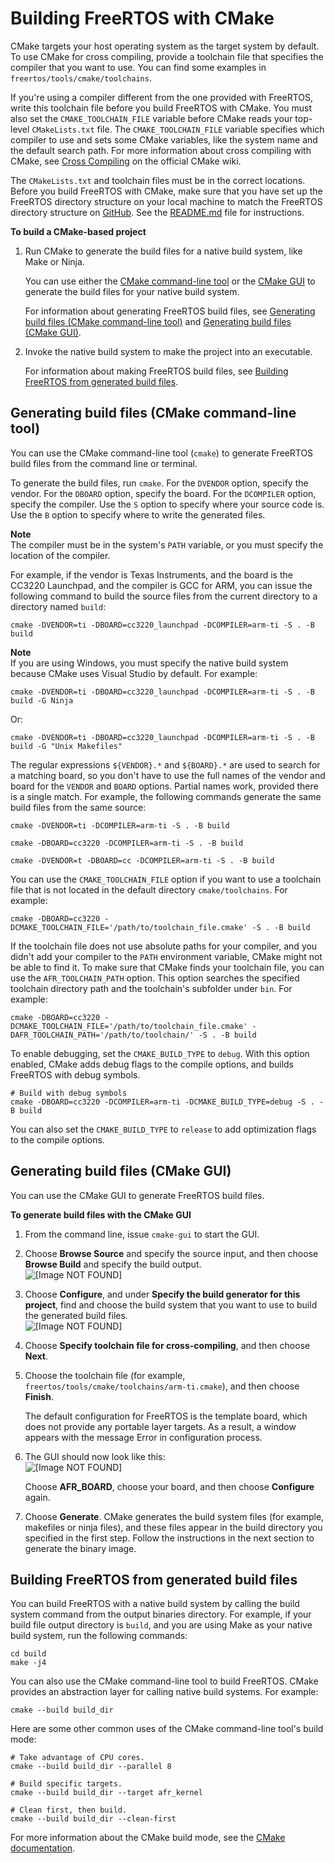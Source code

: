 # Building FreeRTOS with CMake<a name="building-cmake"></a>

CMake targets your host operating system as the target system by default\. To use CMake for cross compiling, provide a toolchain file that specifies the compiler that you want to use\. You can find some examples in `freertos/tools/cmake/toolchains`\.

If you're using a compiler different from the one provided with FreeRTOS, write this toolchain file before you build FreeRTOS with CMake\. You must also set the `CMAKE_TOOLCHAIN_FILE` variable before CMake reads your top\-level `CMakeLists.txt` file\. The `CMAKE_TOOLCHAIN_FILE` variable specifies which compiler to use and sets some CMake variables, like the system name and the default search path\. For more information about cross compiling with CMake, see [Cross Compiling](https://gitlab.kitware.com/cmake/community/wikis/doc/cmake/CrossCompiling) on the official CMake wiki\.

The `CMakeLists.txt` and toolchain files must be in the correct locations\. Before you build FreeRTOS with CMake, make sure that you have set up the FreeRTOS directory structure on your local machine to match the FreeRTOS directory structure on [GitHub](https://github.com/aws/amazon-freertos)\. See the [README\.md](https://github.com/aws/amazon-freertos/blob/master/README.md) file for instructions\.

**To build a CMake\-based project**

1. Run CMake to generate the build files for a native build system, like Make or Ninja\.

   You can use either the [CMake command\-line tool](https://cmake.org/cmake/help/latest/manual/cmake.1.html) or the [CMake GUI](https://cmake.org/cmake/help/latest/manual/cmake-gui.1.html) to generate the build files for your native build system\.

   For information about generating FreeRTOS build files, see [Generating build files \(CMake command\-line tool\)](#cmake-gen-cli) and [Generating build files \(CMake GUI\)](#cmake-gen-gui)\.

1. Invoke the native build system to make the project into an executable\.

   For information about making FreeRTOS build files, see [Building FreeRTOS from generated build files](#cmake-build)\.

## Generating build files \(CMake command\-line tool\)<a name="cmake-gen-cli"></a>

You can use the CMake command\-line tool \(`cmake`\) to generate FreeRTOS build files from the command line or terminal\.

To generate the build files, run `cmake`\. For the `DVENDOR` option, specify the vendor\. For the `DBOARD` option, specify the board\. For the `DCOMPILER` option, specify the compiler\. Use the `S` option to specify where your source code is\. Use the `B` option to specify where to write the generated files\.

**Note**  
The compiler must be in the system's `PATH` variable, or you must specify the location of the compiler\.

For example, if the vendor is Texas Instruments, and the board is the CC3220 Launchpad, and the compiler is GCC for ARM, you can issue the following command to build the source files from the current directory to a directory named `build`:

```
cmake -DVENDOR=ti -DBOARD=cc3220_launchpad -DCOMPILER=arm-ti -S . -B build
```

**Note**  
If you are using Windows, you must specify the native build system because CMake uses Visual Studio by default\. For example:  

```
cmake -DVENDOR=ti -DBOARD=cc3220_launchpad -DCOMPILER=arm-ti -S . -B build -G Ninja
```
Or:  

```
cmake -DVENDOR=ti -DBOARD=cc3220_launchpad -DCOMPILER=arm-ti -S . -B build -G "Unix Makefiles"
```

The regular expressions `${VENDOR}.*` and `${BOARD}.*` are used to search for a matching board, so you don't have to use the full names of the vendor and board for the `VENDOR` and `BOARD` options\. Partial names work, provided there is a single match\. For example, the following commands generate the same build files from the same source:

```
cmake -DVENDOR=ti -DCOMPILER=arm-ti -S . -B build
```

```
cmake -DBOARD=cc3220 -DCOMPILER=arm-ti -S . -B build
```

```
cmake -DVENDOR=t -DBOARD=cc -DCOMPILER=arm-ti -S . -B build
```

You can use the `CMAKE_TOOLCHAIN_FILE` option if you want to use a toolchain file that is not located in the default directory `cmake/toolchains`\. For example:

```
cmake -DBOARD=cc3220 -DCMAKE_TOOLCHAIN_FILE='/path/to/toolchain_file.cmake' -S . -B build
```

If the toolchain file does not use absolute paths for your compiler, and you didn't add your compiler to the `PATH` environment variable, CMake might not be able to find it\. To make sure that CMake finds your toolchain file, you can use the `AFR_TOOLCHAIN_PATH` option\. This option searches the specified toolchain directory path and the toolchain's subfolder under `bin`\. For example:

```
cmake -DBOARD=cc3220 -DCMAKE_TOOLCHAIN_FILE='/path/to/toolchain_file.cmake' -DAFR_TOOLCHAIN_PATH='/path/to/toolchain/' -S . -B build
```

To enable debugging, set the `CMAKE_BUILD_TYPE` to `debug`\. With this option enabled, CMake adds debug flags to the compile options, and builds FreeRTOS with debug symbols\.

```
# Build with debug symbols
cmake -DBOARD=cc3220 -DCOMPILER=arm-ti -DCMAKE_BUILD_TYPE=debug -S . -B build
```

You can also set the `CMAKE_BUILD_TYPE` to `release` to add optimization flags to the compile options\.

## Generating build files \(CMake GUI\)<a name="cmake-gen-gui"></a>

You can use the CMake GUI to generate FreeRTOS build files\.

**To generate build files with the CMake GUI**

1. From the command line, issue `cmake-gui` to start the GUI\.

1. Choose **Browse Source** and specify the source input, and then choose **Browse Build** and specify the build output\.  
![\[Image NOT FOUND\]](http://docs.aws.amazon.com/freertos/latest/qualificationguide/images/cmake-gui1.png)

1. Choose **Configure**, and under **Specify the build generator for this project**, find and choose the build system that you want to use to build the generated build files\.  
![\[Image NOT FOUND\]](http://docs.aws.amazon.com/freertos/latest/qualificationguide/images/cmake-gui2.png)

1. Choose **Specify toolchain file for cross\-compiling**, and then choose **Next**\.

1. Choose the toolchain file \(for example, `freertos/tools/cmake/toolchains/arm-ti.cmake`\), and then choose **Finish**\.

   The default configuration for FreeRTOS is the template board, which does not provide any portable layer targets\. As a result, a window appears with the message Error in configuration process\.

1. The GUI should now look like this:  
![\[Image NOT FOUND\]](http://docs.aws.amazon.com/freertos/latest/qualificationguide/images/cmake-gui3.png)

   Choose **AFR\_BOARD**, choose your board, and then choose **Configure** again\.

1. Choose **Generate**\. CMake generates the build system files \(for example, makefiles or ninja files\), and these files appear in the build directory you specified in the first step\. Follow the instructions in the next section to generate the binary image\.

## Building FreeRTOS from generated build files<a name="cmake-build"></a>

You can build FreeRTOS with a native build system by calling the build system command from the output binaries directory\. For example, if your build file output directory is `build`, and you are using Make as your native build system, run the following commands:

```
cd build
make -j4
```

You can also use the CMake command\-line tool to build FreeRTOS\. CMake provides an abstraction layer for calling native build systems\. For example:

```
cmake --build build_dir
```

Here are some other common uses of the CMake command\-line tool's build mode:

```
# Take advantage of CPU cores.
cmake --build build_dir --parallel 8
```

```
# Build specific targets.
cmake --build build_dir --target afr_kernel
```

```
# Clean first, then build.
cmake --build build_dir --clean-first
```

For more information about the CMake build mode, see the [CMake documentation](https://cmake.org/cmake/help/latest/manual/cmake.1.html#build-tool-mode)\.